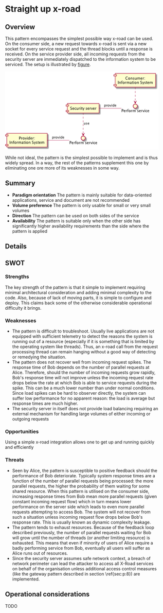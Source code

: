 # Straight up x-road
## Overview
This pattern encompasses the simplest possible way x-road can be used. On the consumer side, a new request towards x-road is sent via a new socket for every service request and the thread blocks until a response is received. On the service provider side, all incoming requests from the security server are immediately dispatched to the information system to be serviced. The setup is illustrated by  [figure](#figure1). 

<a name="figure1"></a>![Straight up x-road pattern](gfx/1_comp.png)

While not ideal, the pattern is the simplest possible to implement and is thus widely spread. In a way, the rest of the patterns supplement this one by eliminating one ore more of its weaknesses in some way.

## Summary
 * **Paradigm orientation** The pattern is mainly suitable for data-oriented applications, service and document are not recommended
 * **Volume preference** The pattern is only usable for small or very small volumes
 * **Direction** The pattern can be used on both sides of the service
 * **Availability** The pattern is suitable only when the other side has significantly higher availability requirements than the side where the pattern is applied

## Details

## SWOT
### Strengths
The key strength of the pattern is that it simple to implement requiring minimal architectural consideration and adding minimal complexity to the code. Also, because of lack of moving parts, it is simple to configure and deploy. This claims back some of the otherwise considerable operational difficulty it brings.

### Weaknesses
 * The pattern is difficult to troubleshoot. Usually live applications are not equipped with sufficient telemetry to detect the reasons the system is running out of a resource (especially if it is something that is limited by the operating system like threads). Thus, an x-road call from the request processing thread can remain hanging without a good way of detecting or remedying the situation.
 * The pattern does not recover well from incoming request spikes. The response time of Bob depends on the number of parallel requests at Alice. Therefore, should the number of incoming requests grow rapidly, Bob's response time will not improve unless the incoming request rate drops below the rate at which Bob is able to service requests during the spike. This can be a much lower number than under normal conditions. Since load spikes can be hard to observer directly, the system can suffer low performance for no apparent reason: the load is average but response times are much higher. 
 * The security server in itself does not provide load balancing requiring an external mechanism for handling large volumes of either incoming or outgoing requests

### Opportunities
Using a simple x-road integration allows one to get up and running quickly and efficiently

### Threats
 * Seen by Alice, the pattern is susceptible to positive feedback should the performance of Bob deteriorate. Typically system response times are a function of the number of parallel requests being processed: the more parallel requests, the higher the probability of them waiting for some shared resource. When this pattern is utilised on the consumer side, increasing response times from Bob mean more parallel requests (given constant incoming request flow) which in turn means lower performance on the server side which leads to even more parallel requests attempting to access Bob. The system will not recover from such a situation unless incoming request flow drops below Bob's response rate. This is usually known as dynamic complexity leakage.
 * The pattern tends to exhaust resources. Because of the feedback loop described previously, the number of parallel requests waiting for Bob will grow until the number of threads (or another limiting resource) is exhausted. This means that even if minority of users of Alice require a badly performing service from Bob, eventually all users will suffer as Alice runs out of resources. 
 * Since the security server assumes safe network context, a breach of network perimeter can lead the attacker to access all X-Road services on behalf of the organisation unless additional access control measures (like the gateway pattern described in section \ref{sec:p:8}) are implemented.

## Operational considerations
TODO
